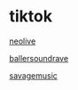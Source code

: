 # tiktok

[neolive](http://neolive.stream.laut.fm/neolive)

[ballersoundrave](http://ballersoundrave.stream.laut.fm/ballersoundrave)

[savagemusic](http://savagemusic.stream.laut.fm/savagemusic)

